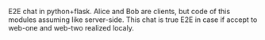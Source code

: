 E2E chat in python+flask. 
Alice and Bob are clients, but code of this modules assuming like server-side.
This chat is true E2E in case if accept to web-one and web-two realized localy.
